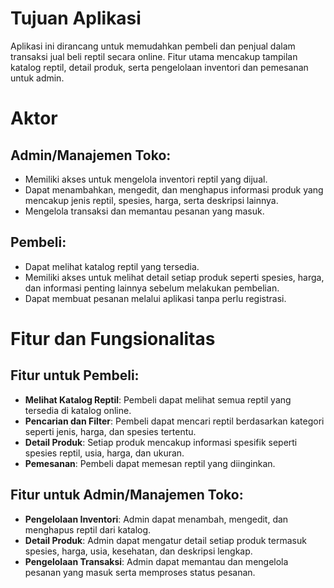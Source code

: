 # Tujuan Aplikasi
Aplikasi ini dirancang untuk memudahkan pembeli dan penjual dalam transaksi jual beli reptil secara online. Fitur utama mencakup tampilan katalog reptil, detail produk, serta pengelolaan inventori dan pemesanan untuk admin.

# Aktor
## Admin/Manajemen Toko:
- Memiliki akses untuk mengelola inventori reptil yang dijual.
- Dapat menambahkan, mengedit, dan menghapus informasi produk yang mencakup jenis reptil, spesies, harga, serta deskripsi lainnya.
- Mengelola transaksi dan memantau pesanan yang masuk.

## Pembeli:
- Dapat melihat katalog reptil yang tersedia.
- Memiliki akses untuk melihat detail setiap produk seperti spesies, harga, dan informasi penting lainnya sebelum melakukan pembelian.
- Dapat membuat pesanan melalui aplikasi tanpa perlu registrasi.

# Fitur dan Fungsionalitas
## Fitur untuk Pembeli:
- **Melihat Katalog Reptil**: Pembeli dapat melihat semua reptil yang tersedia di katalog online.
- **Pencarian dan Filter**: Pembeli dapat mencari reptil berdasarkan kategori seperti jenis, harga, dan spesies tertentu.
- **Detail Produk**: Setiap produk mencakup informasi spesifik seperti spesies reptil, usia, harga, dan ukuran.
- **Pemesanan**: Pembeli dapat memesan reptil yang diinginkan.

## Fitur untuk Admin/Manajemen Toko:
- **Pengelolaan Inventori**: Admin dapat menambah, mengedit, dan menghapus reptil dari katalog.
- **Detail Produk**: Admin dapat mengatur detail setiap produk termasuk spesies, harga, usia, kesehatan, dan deskripsi lengkap.
- **Pengelolaan Transaksi**: Admin dapat memantau dan mengelola pesanan yang masuk serta memproses status pesanan.
